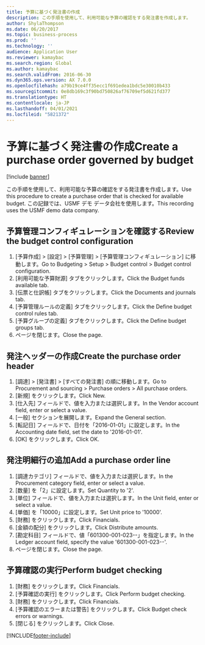 ```yaml
---
title: 予算に基づく発注書の作成
description: この手順を使用して、利用可能な予算の確認をする発注書を作成します。
author: ShylaThompson
ms.date: 06/20/2017
ms.topic: business-process
ms.prod: ''
ms.technology: ''
audience: Application User
ms.reviewer: kamaybac
ms.search.region: Global
ms.author: kamaybac
ms.search.validFrom: 2016-06-30
ms.dyn365.ops.version: AX 7.0.0
ms.openlocfilehash: a79b19ce4ff35ecc1f691edea1bdc5e30010b433
ms.sourcegitcommit: 0e8db169c3f90bd750826af76709ef5d621fd377
ms.translationtype: HT
ms.contentlocale: ja-JP
ms.lasthandoff: 04/01/2021
ms.locfileid: "5821372"
---
```

# <a name="create-a-purchase-order-governed-by-budget"></a><span data-ttu-id="55f34-103">予算に基づく発注書の作成</span><span class="sxs-lookup"><span data-stu-id="55f34-103">Create a purchase order governed by budget</span></span>

[!include [banner](../../includes/banner.md)]

<span data-ttu-id="55f34-104">この手順を使用して、利用可能な予算の確認をする発注書を作成します。</span><span class="sxs-lookup"><span data-stu-id="55f34-104">Use this procedure to create a purchase order that is checked for available budget.</span></span> <span data-ttu-id="55f34-105">この記録では、USMF デモ データ会社を使用します。</span><span class="sxs-lookup"><span data-stu-id="55f34-105">This recording uses the USMF demo data company.</span></span>


## <a name="review-the-budget-control-configuration"></a><span data-ttu-id="55f34-106">予算管理コンフィギュレーションを確認する</span><span class="sxs-lookup"><span data-stu-id="55f34-106">Review the budget control configuration</span></span>
1. <span data-ttu-id="55f34-107">[予算作成] > [設定] > [予算管理] > [予算管理コンフィギュレーション] に移動します。</span><span class="sxs-lookup"><span data-stu-id="55f34-107">Go to Budgeting > Setup > Budget control > Budget control configuration.</span></span>
2. <span data-ttu-id="55f34-108">[利用可能な予算財源] タブをクリックします。</span><span class="sxs-lookup"><span data-stu-id="55f34-108">Click the Budget funds available tab.</span></span>
3. <span data-ttu-id="55f34-109">[伝票と仕訳帳] タブをクリックします。</span><span class="sxs-lookup"><span data-stu-id="55f34-109">Click the Documents and journals tab.</span></span>
4. <span data-ttu-id="55f34-110">[予算管理ルールの定義] タブをクリックします。</span><span class="sxs-lookup"><span data-stu-id="55f34-110">Click the Define budget control rules tab.</span></span>
5. <span data-ttu-id="55f34-111">[予算グループの定義] タブをクリックします。</span><span class="sxs-lookup"><span data-stu-id="55f34-111">Click the Define budget groups tab.</span></span>
6. <span data-ttu-id="55f34-112">ページを閉じます。</span><span class="sxs-lookup"><span data-stu-id="55f34-112">Close the page.</span></span>

## <a name="create-the-purchase-order-header"></a><span data-ttu-id="55f34-113">発注ヘッダーの作成</span><span class="sxs-lookup"><span data-stu-id="55f34-113">Create the purchase order header</span></span>
1. <span data-ttu-id="55f34-114">[調達] > [発注書] > [すべての発注書] の順に移動します。</span><span class="sxs-lookup"><span data-stu-id="55f34-114">Go to Procurement and sourcing > Purchase orders > All purchase orders.</span></span>
2. <span data-ttu-id="55f34-115">[新規] をクリックします。</span><span class="sxs-lookup"><span data-stu-id="55f34-115">Click New.</span></span>
3. <span data-ttu-id="55f34-116">[仕入先] フィールドで、値を入力または選択します。</span><span class="sxs-lookup"><span data-stu-id="55f34-116">In the Vendor account field, enter or select a value.</span></span>
4. <span data-ttu-id="55f34-117">[一般] セクションを展開します。</span><span class="sxs-lookup"><span data-stu-id="55f34-117">Expand the General section.</span></span>
5. <span data-ttu-id="55f34-118">[転記日] フィールドで、日付を「2016-01-01」に設定します。</span><span class="sxs-lookup"><span data-stu-id="55f34-118">In the Accounting date field, set the date to '2016-01-01'.</span></span>
6. <span data-ttu-id="55f34-119">[OK] をクリックします。</span><span class="sxs-lookup"><span data-stu-id="55f34-119">Click OK.</span></span>

## <a name="add-a-purchase-order-line"></a><span data-ttu-id="55f34-120">発注明細行の追加</span><span class="sxs-lookup"><span data-stu-id="55f34-120">Add a purchase order line</span></span>
1. <span data-ttu-id="55f34-121">[調達カテゴリ] フィールドで、値を入力または選択します。</span><span class="sxs-lookup"><span data-stu-id="55f34-121">In the Procurement category field, enter or select a value.</span></span>
2. <span data-ttu-id="55f34-122">[数量] を「2」に設定します。</span><span class="sxs-lookup"><span data-stu-id="55f34-122">Set Quantity to '2'.</span></span>
3. <span data-ttu-id="55f34-123">[単位] フィールドで、値を入力または選択します。</span><span class="sxs-lookup"><span data-stu-id="55f34-123">In the Unit field, enter or select a value.</span></span>
4. <span data-ttu-id="55f34-124">[単価] を「10000」に設定します。</span><span class="sxs-lookup"><span data-stu-id="55f34-124">Set Unit price to '10000'.</span></span>
5. <span data-ttu-id="55f34-125">[財務] をクリックします。</span><span class="sxs-lookup"><span data-stu-id="55f34-125">Click Financials.</span></span>
6. <span data-ttu-id="55f34-126">[金額の配分] をクリックします。</span><span class="sxs-lookup"><span data-stu-id="55f34-126">Click Distribute amounts.</span></span>
7. <span data-ttu-id="55f34-127">[勘定科目] フィールドで、値「601300-001-023--」を指定します。</span><span class="sxs-lookup"><span data-stu-id="55f34-127">In the Ledger account field, specify the value '601300-001-023--'.</span></span>
8. <span data-ttu-id="55f34-128">ページを閉じます。</span><span class="sxs-lookup"><span data-stu-id="55f34-128">Close the page.</span></span>

## <a name="perform-budget-checking"></a><span data-ttu-id="55f34-129">予算確認の実行</span><span class="sxs-lookup"><span data-stu-id="55f34-129">Perform budget checking</span></span>
1. <span data-ttu-id="55f34-130">[財務] をクリックします。</span><span class="sxs-lookup"><span data-stu-id="55f34-130">Click Financials.</span></span>
2. <span data-ttu-id="55f34-131">[予算確認の実行] をクリックします。</span><span class="sxs-lookup"><span data-stu-id="55f34-131">Click Perform budget checking.</span></span>
3. <span data-ttu-id="55f34-132">[財務] をクリックします。</span><span class="sxs-lookup"><span data-stu-id="55f34-132">Click Financials.</span></span>
4. <span data-ttu-id="55f34-133">[予算確認のエラーまたは警告] をクリックします。</span><span class="sxs-lookup"><span data-stu-id="55f34-133">Click Budget check errors or warnings.</span></span>
5. <span data-ttu-id="55f34-134">[閉じる] をクリックします。</span><span class="sxs-lookup"><span data-stu-id="55f34-134">Click Close.</span></span>



[!INCLUDE[footer-include](../../../includes/footer-banner.md)]